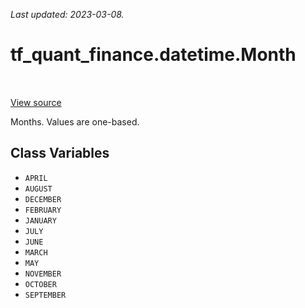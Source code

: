 <!--
This file is generated by a tool. Do not edit directly.
For open-source contributions the docs will be updated automatically.
-->

*Last updated: 2023-03-08.*

<div itemscope itemtype="http://developers.google.com/ReferenceObject">
<meta itemprop="name" content="tf_quant_finance.datetime.Month" />
<meta itemprop="path" content="Stable" />
<meta itemprop="property" content="APRIL"/>
<meta itemprop="property" content="AUGUST"/>
<meta itemprop="property" content="DECEMBER"/>
<meta itemprop="property" content="FEBRUARY"/>
<meta itemprop="property" content="JANUARY"/>
<meta itemprop="property" content="JULY"/>
<meta itemprop="property" content="JUNE"/>
<meta itemprop="property" content="MARCH"/>
<meta itemprop="property" content="MAY"/>
<meta itemprop="property" content="NOVEMBER"/>
<meta itemprop="property" content="OCTOBER"/>
<meta itemprop="property" content="SEPTEMBER"/>
</div>

# tf_quant_finance.datetime.Month

<!-- Insert buttons and diff -->

<table class="tfo-notebook-buttons tfo-api" align="left">
</table>

<a target="_blank" href="https://github.com/google/tf-quant-finance/blob/master/tf_quant_finance/datetime/constants.py">View source</a>



Months. Values are one-based.

<!-- Placeholder for "Used in" -->


## Class Variables

* `APRIL` <a id="APRIL"></a>
* `AUGUST` <a id="AUGUST"></a>
* `DECEMBER` <a id="DECEMBER"></a>
* `FEBRUARY` <a id="FEBRUARY"></a>
* `JANUARY` <a id="JANUARY"></a>
* `JULY` <a id="JULY"></a>
* `JUNE` <a id="JUNE"></a>
* `MARCH` <a id="MARCH"></a>
* `MAY` <a id="MAY"></a>
* `NOVEMBER` <a id="NOVEMBER"></a>
* `OCTOBER` <a id="OCTOBER"></a>
* `SEPTEMBER` <a id="SEPTEMBER"></a>
